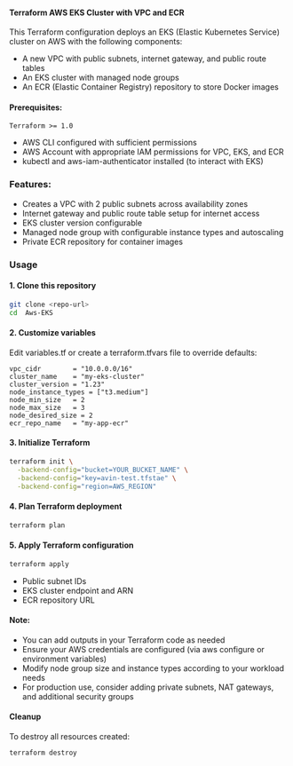 #### Terraform AWS EKS Cluster with VPC and ECR
This Terraform configuration deploys an EKS (Elastic Kubernetes Service) cluster on AWS with the following components:
- A new VPC with public subnets, internet gateway, and public route tables
- An EKS cluster with managed node groups
- An ECR (Elastic Container Registry) repository to store Docker images

#### Prerequisites:
```Terraform >= 1.0```
- AWS CLI configured with sufficient permissions
- AWS Account with appropriate IAM permissions for VPC, EKS, and ECR
- kubectl and aws-iam-authenticator installed (to interact with EKS)
### Features:
- Creates a VPC with 2 public subnets across availability zones
- Internet gateway and public route table setup for internet access
- EKS cluster version configurable
- Managed node group with configurable instance types and autoscaling
- Private ECR repository for container images
### Usage
#### 1. Clone this repository
```bash
git clone <repo-url>
cd  Aws-EKS
```
#### 2. Customize variables
Edit variables.tf or create a terraform.tfvars file to override defaults:
```hcl
vpc_cidr        = "10.0.0.0/16"
cluster_name    = "my-eks-cluster"
cluster_version = "1.23"
node_instance_types = ["t3.medium"]
node_min_size   = 2
node_max_size   = 3
node_desired_size = 2
ecr_repo_name   = "my-app-ecr"
```

#### 3. Initialize Terraform
```bash
terraform init \
  -backend-config="bucket=YOUR_BUCKET_NAME" \
  -backend-config="key=avin-test.tfstae" \
  -backend-config="region=AWS_REGION"
```
####  4. Plan Terraform deployment
```bash
terraform plan
```
#### 5. Apply Terraform configuration
```bash
terraform apply
```
- Public subnet IDs
- EKS cluster endpoint and ARN
- ECR repository URL
#### Note: 
- You can add outputs in your Terraform code as needed
- Ensure your AWS credentials are configured (via aws configure or environment variables)
- Modify node group size and instance types according to your workload needs
- For production use, consider adding private subnets, NAT gateways, and additional security groups
#### Cleanup
To destroy all resources created:
```bash
terraform destroy
```